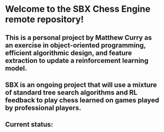 # Welcome to the SBX Chess Engine remote repository!

## This is a personal project by Matthew Curry as an exercise in object-oriented programming, efficient algorithmic design, and feature extraction to update a reinforcement learning model.

## SBX is an ongoing project that will use a mixture of standard tree search algorithms and RL feedback to play chess learned on games played by professional players.

## Current status:

